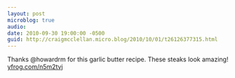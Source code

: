 ```yaml
---
layout: post
microblog: true
audio: 
date: 2010-09-30 19:00:00 -0500
guid: http://craigmcclellan.micro.blog/2010/10/01/t26126377315.html
---
```

Thanks @howardrm for this garlic butter recipe. These steaks look amazing! [yfrog.com/n5m2tvj](http://yfrog.com/n5m2tvj)
